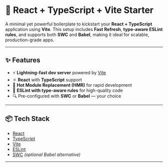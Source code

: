 # 🚀 React + TypeScript + Vite Starter

A minimal yet powerful boilerplate to kickstart your **React + TypeScript** application using **Vite**. This setup includes **Fast Refresh**, **type-aware ESLint rules**, and supports both **SWC** and **Babel**, making it ideal for scalable, production-grade apps.

---

## ✨ Features

- ⚡ **Lightning-fast dev server** powered by [Vite](https://vitejs.dev/)
- ⚛️ **React** with **TypeScript** support
- 🔄 **Hot Module Replacement (HMR)** for rapid development
- 🧹 **ESLint with type-aware rules** for high-quality code
- 🔍 Pre-configured with **SWC** or **Babel** — your choice

---

## 📦 Tech Stack

- [React](https://reactjs.org/)
- [TypeScript](https://www.typescriptlang.org/)
- [Vite](https://vitejs.dev/)
- [ESLint](https://eslint.org/)
- [SWC](https://swc.rs/) *(optional Babel alternative)*

---






